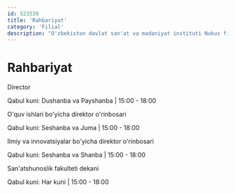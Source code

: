 ```yaml
---
id: 523539
title: 'Rahbariyat'
category: 'Filial'
description: "O'zbekiston davlat san'at va madaniyat instituti Nukus filiali ma'muriyati"
---
```


# Rahbariyat

<administration-card full-name="Ayapov Amanjol Tlepovich" photo="https://admin.uzdsmi-nf.uz/wp-content/uploads/2021/02/person_administration_1.jpg" phone="+998612242902" email="fart_info@edu.uz">
  <p>Director</p>
  <p>Qabul kuni: Dushanba va Payshanba | 15:00 - 18:00</p>
</administration-card>

<administration-card full-name="Shaniezov Jenisbay Ongarbaevich" photo="https://admin.uzdsmi-nf.uz/wp-content/uploads/2021/02/person_administration_2.jpg" phone="+998913062573" email="fart_info@edu.uz">
  <p>O'quv ishlari bo'yicha direktor o'rinbosari</p>
  <p>Qabul kuni: Seshanba va Juma | 15:00 - 18:00</p>
</administration-card>

<administration-card full-name="Xamidov Nuratdin Shamshetdinovich" photo="https://admin.uzdsmi-nf.uz/wp-content/uploads/2021/02/person_administration_3.jpg" phone="+998913810175" email="fart_info@edu.uz">
  <p>Ilmiy va innovatsiyalar bo'yicha direktor o'rinbosari</p>
  <p>Qabul kuni: Seshanba va Shanba | 15:00 - 18:00</p>
</administration-card>

<administration-card full-name="Xodjametova Gulchira Ilishevna" photo="https://admin.uzdsmi-nf.uz/wp-content/uploads/2021/02/person_administration_4.jpg" phone="+998913732318" email="fart_info@edu.uz">
  <p>San'atshunoslik fakulteti dekani</p>
  <p>Qabul kuni: Har kuni | 15:00 - 18:00</p>
</administration-card>
